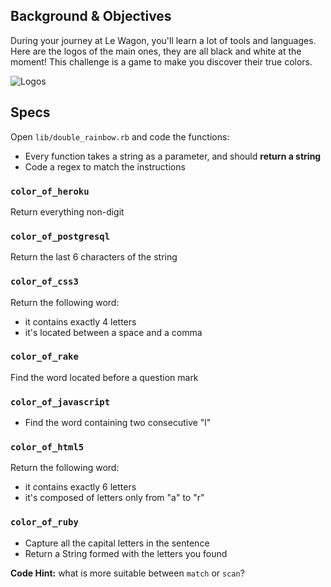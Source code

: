 ## Background & Objectives

During your journey at Le Wagon, you'll learn a lot of tools and languages.
Here are the logos of the main ones, they are all black and white at the moment!
This challenge is a game to make you discover their true colors.

![Logos](https://raw.githubusercontent.com/lewagon/fullstack-images/master/ruby//double-rainbow_logos.png)

## Specs
Open `lib/double_rainbow.rb` and code the functions:
- Every function takes a string as a parameter, and should **return a string**
- Code a regex to match the instructions

### `color_of_heroku`
Return everything non-digit

### `color_of_postgresql`
Return the last 6 characters of the string

### `color_of_css3`
Return the following word:
- it contains exactly 4 letters
- it's located between a space and a comma

### `color_of_rake`
Find the word located before a question mark

### `color_of_javascript`
- Find the word containing two consecutive "l"

### `color_of_html5`
Return the following word:
- it contains exactly 6 letters
- it's composed of letters only from "a" to "r"

### `color_of_ruby`
- Capture all the capital letters in the sentence
- Return a String formed with the letters you found

**Code Hint:** what is more suitable between `match` or `scan`?
